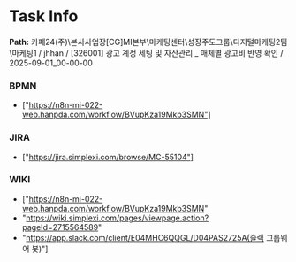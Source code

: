 # Task Info

**Path:** 카페24(주)\본사사업장\[CG]MI본부\마케팅센터\성장주도그룹\디지털마케팅2팀\마케팅1 / jhhan / [326001] 광고 계정 세팅 및 자산관리 _ 매체별 광고비 반영 확인 / 2025-09-01_00-00-00

### BPMN
- ["https://n8n-mi-022-web.hanpda.com/workflow/BVupKza19Mkb3SMN"]

### JIRA
- ["https://jira.simplexi.com/browse/MC-55104"]

### WIKI
- ["https://n8n-mi-022-web.hanpda.com/workflow/BVupKza19Mkb3SMN"
- "https://wiki.simplexi.com/pages/viewpage.action?pageId=2715564589"
- "https://app.slack.com/client/E04MHC6QQGL/D04PAS2725A(슬랙 그룹웨어 봇)"]

